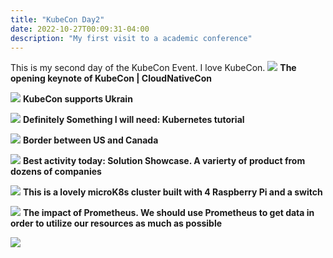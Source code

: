 ```yaml
---
title: "KubeCon Day2"
date: 2022-10-27T00:09:31-04:00
description: "My first visit to a academic conference"
---
```


This is my second day of the KubeCon Event. I love KubeCon.
![](/static/blog/kubeconday2/photo_2022-10-26_08-58-46.jpg)
**The opening keynote of KubeCon | CloudNativeCon**



![](/static/blog/kubeconday2/photo_2022-10-27_00-00-30.jpg)
**KubeCon supports Ukrain**


![](/static/blog/kubeconday2/photo_2022-10-27_00-00-37.jpg)
**Definitely Something I will need: Kubernetes tutorial** 

![](/static/blog/kubeconday2/photo_2022-10-27_00-00-42.jpg)
**Border between US and Canada**


![](/static/blog/kubeconday2/photo_2022-10-27_00-07-32.jpg)
**Best activity today: Solution Showcase. A varierty of product from dozens of companies**

![](/static/blog/kubeconday2/photo_2022-10-27_00-07-34.jpg)
**This is a lovely microK8s cluster built with 4 Raspberry Pi and a switch**


![](/static/blog/kubeconday2/photo_2022-10-27_00-05-00.jpg)
**The impact of Prometheus. We should use Prometheus to get data in order to utilize our resources as much as possible**


![](/static/blog/kubeconday2/photo_2022-10-27_00-05-00.jpg)
